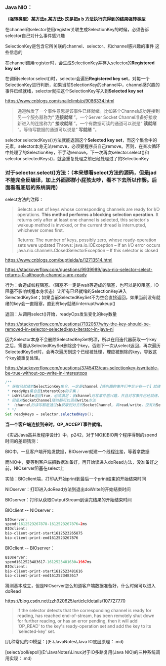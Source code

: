 ### Java NIO：

**（强转类型）某方法a.某方法b   这是把a b 方法执行完得到的结果强转类型**

在channel和selector使用register关联生成SelectionKey的时候，必须告诉selector自己对什么事件感兴趣

SelectionKey是包含它所关联的channel、selector、和channel感兴趣的事件 这些信息的

在channel调用register时，会生成SelectionKey并存入selector的**Registered key set**

在调用selector.select()时，selector会遍历**Registered key set**，对每一个SelectionKey进行判断，如果当前SelectionKey的channel中，channel感兴趣的事件已经就绪，selector就把这个SelectionKey写入到**Selected key set**

https://www.cnblogs.com/snailclimb/p/9086334.html

> 通道触发了一个事件意思是该事件已经就绪。比如某个Channel成功连接到另一个服务器称为“ **连接就绪** ”。一个Server Socket Channel准备好接收新进入的连接称为“ **接收就绪** ”。一个有数据可读的通道可以说是“ **读就绪** ”。等待写数据的通道可以说是“ **写就绪** ”。

selector.selectedKeys()方法就能返回这个**Selected key set**，而这个集合中的元素，selector本身无法remove，必须要程序员自己remove。否则，在某次循环中处理了的SelectionKey，不手动remove，下一次再次selector.select()和selector.selectedKeys()，就会重复处理之前已经处理过了的SelectionKey

### 对于selector.select()方法：（本来想看select方法的源码，但是jad不能完全反编译，加上外面那群小屁孩太吵，看不下去所以作罢。后面看看底层的系统调用）

select方法的注释：

> Selects a set of keys whose corresponding channels are ready for I/O operations.
> **This method performs a blocking selection operation.** It returns only after at least one channel is selected, this selector's wakeup method is invoked, or the current thread is interrupted, whichever comes first.
>
> Returns:
> The number of keys, possibly zero, whose ready-operation sets were updated
> Throws:
> java.io.IOException – If an I/O error occurs
> java.nio.channels.ClosedSelectorException – If this selector is closed

https://www.cnblogs.com/buptleida/p/12713514.html

https://stackoverflow.com/questions/9939989/java-nio-selector-select-returns-0-although-channels-are-ready

行为：会造成线程阻塞。（阻塞不一定是wait等造成的阻塞，也可以是IO阻塞，IO阻塞不影响线程本身状态）让所有已经就绪的SelectionKey进入SelectedKeySet；如果当前SelectedKeySet不为空会直接返回，如果当前没有就绪的key会一直阻塞，直到有key就绪/interrupt/wakeup()

返回：从调用select()开始，readyOps发生变化的key数量



https://stackoverflow.com/questions/7132057/why-the-key-should-be-removed-in-selector-selectedkeys-iterator-in-java-ni

因为Selector本身不会删除SelectedKeySet的项，所以在用迭代器获取一个key之后，需要从SelectedKeySet删除这个key，否则下一次从select返回，再次遍历SelectedKeySet时，会再次遍历到这个已经被处理，理应被删除的key，导致这个key被重复处理。



https://stackoverflow.com/questions/3745413/can-selectionkey-iswritable-be-true-without-op-write-in-interestops

```java
/**
 * 获取已就绪的SelectionKey集合，一定是channel【感兴趣的事件们中至少有一个】就绪了
 * readyOps集合是interestOps的子集；
 * isWritable返回true，必须满足：该channel对写事件感兴趣，并且对写事件已经就绪，即write是属于readyOps的。
 * 但是对SocketChannel随时都可以调用write方法
 * （channel的读写都是通过sk获取到对方的SocketChannel，再read/write，没有对ServerSocketChannel读写的）
 * */
Set readyKeys = selector.selectedKeys();
```



**当一个客户端连接到来时，OP_ACCEPT事件就绪。**



《实战Java高并发程序设计》中，p242，对于NIO和BIO两个程序得到的spend时间的差距猜测：

BIO中，一旦客户端开始发数据，BIOserver就建一个线程连接，等着拿数据

而NIO中，要等到客户端把数据准备好，再开始读进入doRead方法，没准备好之前，NIOserver阻塞在select上

实验：BIOclient端，打印从开始print到最后一个print结束的开始结束时间

NIOserver：打印进入doRead方法到退出doWrite的开始结束时间

BIOserver：打印从获取OutputStream到读完结果的开始结束时间

BIOclient  --  NIOserver：

```java
NIOserver:
spend:1612523267878-1612523267876=2ms
BIOclient:
bio-client-print-start1612523265875
bio-client-print-end1612523267876
```

BIOclient  --  BIOserver：

```java
BIOserver:
spend1612523483617-1612523481630=1987ms
BIOclient:
bio-client-print-start1612523481616
bio-client-print-end1612523483617
```

猜测基本成立，但是NIOserver怎么知道客户端数据准备好，什么时候可以进入doRead

https://blog.csdn.net/zzh920625/article/details/107727770

> If the selector detects that the corresponding channel is ready for reading, has reached end-of-stream, has been remotely shut down for further reading, or has an error pending, then it will add 'OP_READ' to the key's ready-operation set and add the key to its 'selected-key' set.



[几种常见的IO模型：](E:\JavaNotes\Java IO底层原理：.md)

[select/poll/epoll](E:\JavaNotes\Linux对于IO多路复用(Java NIO)的三种系统调用实现：.md)